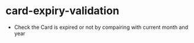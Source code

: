 # card-expiry-validation 
- Check the Card is expired or not by compairing with current month and year
